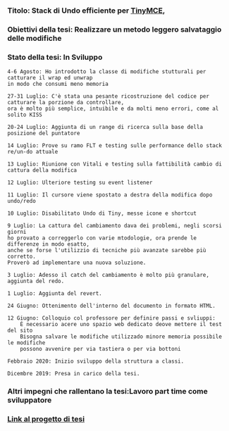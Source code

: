### Titolo: Stack di Undo efficiente per [TinyMCE](https://www.tiny.cloud/),

### Obiettivi della tesi: Realizzare un metodo leggero salvataggio delle modifiche

### Stato della tesi: In Sviluppo

	4-6 Agosto: Ho introdotto la classe di modifiche stutturali per catturare il wrap ed unwrap
	in modo che consumi meno memoria
	
	27-31 Luglio: C'è stata una pesante ricostruzione del codice per catturare la porzione da controllare,
	ora è molto più semplice, intuibile e da molti meno errori, come al solito KISS
	
	20-24 Luglio: Aggiunta di un range di ricerca sulla base della posizione del puntatore

	14 Luglio: Prove su ramo FLT e testing sulle performance dello stack re/un-do attuale
 
	13 Luglio: Riunione con Vitali e testing sulla fattibilità cambio di cattura della modifica 

	12 Luglio: Ulteriore testing su event listener
	
	11 Luglio: Il cursore viene spostato a destra della modifica dopo undo/redo
	
	10 Luglio: Disabilitato Undo di Tiny, messe icone e shortcut 
	
	9 Luglio: La cattura del cambiamento dava dei problemi, negli scorsi giorni
	ho provato a correggerlo con varie mtodologie, ora prende le differenze in modo esatto,
	anche se forse l'utilizzio di tecniche più avanzate sarebbe più corretto.
	Proverò ad implementare una nuova soluzione.
	
	3 Luglio: Adesso il catch del cambiamento è molto più granulare, aggiunta del redo.
	
	1 Luglio: Aggiunta del revert.
	
	24 Giugno: Ottenimento dell'interno del documento in formato HTML.
    
	12 Giugno: Colloquio col professore per definire passi e svliuppi:
		È necessario acere uno spazio web dedicato deove mettere il test del sito
		Bisogna salvare le modifiche utilizzado minore memoria possibile le modifiche
		possono avvenire per via tastiera o per via bottoni

	Febbraio 2020: Inizio sviluppo della struttura a classi.

	Dicembre 2019: Presa in carico della tesi.

### Altri impegni che rallentano la tesi:Lavoro part time come sviluppatore

### [Link al progetto di tesi](http://site181980.tw.cs.unibo.it)
